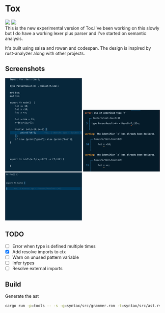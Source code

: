 # Tox

![](https://github.com/lapz/tox-rewrite/workflows/CI/badge.svg)
[![](https://tokei.rs/b1/github/lapz/tox-rewrite)](https://github.com/lapz/tox-rewrite)
<br />
This is the new experimental version of Tox.I've been working on this slowly but I do have a working lexer plus parser and I've started on semantic analysis.

It's built using salsa and rowan and codespan. The design is inspired by rust-analyzer along with other projects.

## Screenshots

<img src='./assets/program.png' width=250>
<img src='./assets/errors.png' width=250>
<img src='./assets/bar.png' width=250>

## TODO

- [ ] Error when type is defined multiple times
- [x] Add resolve imports to ctx
- [ ] Warn on unused pattern variable
- [ ] Infer types
- [ ] Resolve external imports

## Build

Generate the ast

```bash
cargo run -p=tools -- -s -g=syntax/src/grammer.ron -t=syntax/src/ast.rs.tera
```
